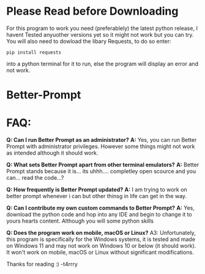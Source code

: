 # **Please Read before Downloading**
For this program to work you need (preferablely) the latest python release, I havent Tested anyuother versions yet so it might not work but you can try.
You will also need to dowload the libary Requests, to do so enter:
```
pip install requests
```
into a python terminal for it to run, else the program will display an error and not work.


# **Better-Prompt**


# **FAQ:**

**Q: Can I run Better Prompt as an administrator?**
**A:** Yes, you can run Better Prompt with administrator privileges. However some things might not work as intended although it should work. 

**Q: What sets Better Prompt apart from other terminal emulators?**
**A:** Better Prompt stands because it is... its uhhh.... completley open scource and you can... read the code...?

**Q: How frequently is Better Prompt updated?**
**A:** I am trying to work on better prompt whenever i can but other thinsg in life can get in the way.

**Q: Can I contribute my own custom commands to Better Prompt?**
**A:** Yes, download the python code and hop into any IDE and begin to change it to yours hearts content. Although you will some
python skills

**Q: Does the program work on mobile, macOS or Linux?**
A3: Unfortunately, this program is specifically for the Windows systems, it is tested and made on Windows 11 and may not work on Windows 10 or below (it should work). It won't work on mobile, macOS or Linux without significant modifications.

Thanks for reading :)
                        -t4rrry
